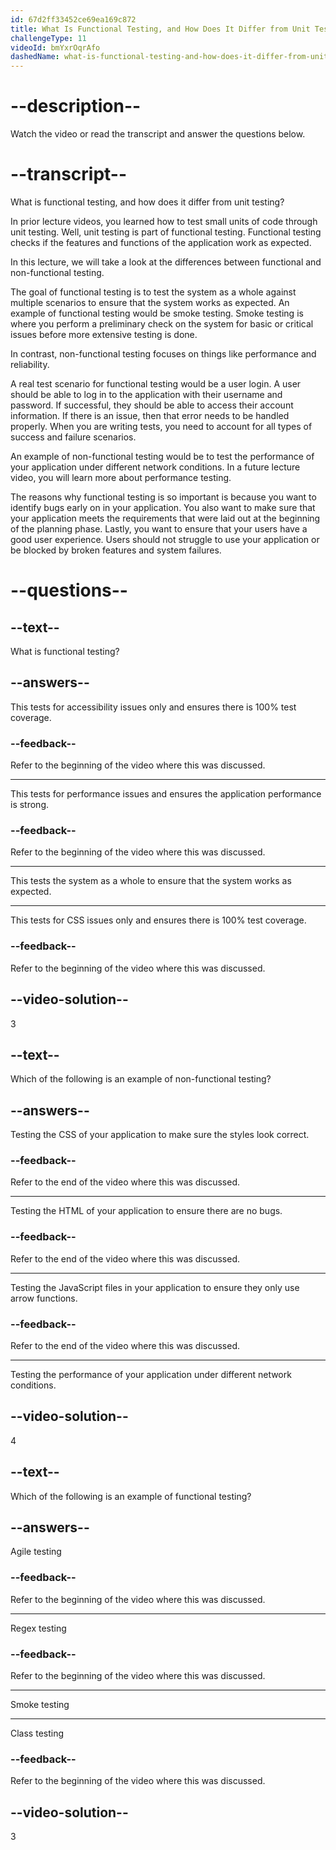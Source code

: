 ```yaml
---
id: 67d2ff33452ce69ea169c872
title: What Is Functional Testing, and How Does It Differ from Unit Testing?
challengeType: 11
videoId: bmYxrOqrAfo
dashedName: what-is-functional-testing-and-how-does-it-differ-from-unit-testing
---
```


# --description--

Watch the video or read the transcript and answer the questions below.

# --transcript--

What is functional testing, and how does it differ from unit testing?

In prior lecture videos, you learned how to test small units of code through unit testing. Well, unit testing is part of functional testing. Functional testing checks if the features and functions of the application work as expected.

In this lecture, we will take a look at the differences between functional and non-functional testing.

The goal of functional testing is to test the system as a whole against multiple scenarios to ensure that the system works as expected. An example of functional testing would be smoke testing. Smoke testing is where you perform a preliminary check on the system for basic or critical issues before more extensive testing is done.

In contrast, non-functional testing focuses on things like performance and reliability.

A real test scenario for functional testing would be a user login. A user should be able to log in to the application with their username and password. If successful, they should be able to access their account information. If there is an issue, then that error needs to be handled properly. When you are writing tests, you need to account for all types of success and failure scenarios.

An example of non-functional testing would be to test the performance of your application under different network conditions. In a future lecture video, you will learn more about performance testing.

The reasons why functional testing is so important is because you want to identify bugs early on in your application. You also want to make sure that your application meets the requirements that were laid out at the beginning of the planning phase. Lastly, you want to ensure that your users have a good user experience. Users should not struggle to use your application or be blocked by broken features and system failures.

# --questions--

## --text--

What is functional testing?

## --answers--

This tests for accessibility issues only and ensures there is 100% test coverage.

### --feedback--

Refer to the beginning of the video where this was discussed.

---

This tests for performance issues and ensures the application performance is strong.

### --feedback--

Refer to the beginning of the video where this was discussed.

---

This tests the system as a whole to ensure that the system works as expected.

---

This tests for CSS issues only and ensures there is 100% test coverage.

### --feedback--

Refer to the beginning of the video where this was discussed.

## --video-solution--

3

## --text--

Which of the following is an example of non-functional testing?

## --answers--

Testing the CSS of your application to make sure the styles look correct.

### --feedback--

Refer to the end of the video where this was discussed.

---

Testing the HTML of your application to ensure there are no bugs.

### --feedback--

Refer to the end of the video where this was discussed.

---

Testing the JavaScript files in your application to ensure they only use arrow functions.

### --feedback--

Refer to the end of the video where this was discussed.

---

Testing the performance of your application under different network conditions.

## --video-solution--

4

## --text--

Which of the following is an example of functional testing?

## --answers--

Agile testing

### --feedback--

Refer to the beginning of the video where this was discussed.

---

Regex testing

### --feedback--

Refer to the beginning of the video where this was discussed.

---

Smoke testing

---

Class testing

### --feedback--

Refer to the beginning of the video where this was discussed.

## --video-solution--

3
